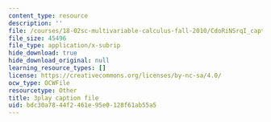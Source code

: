 ```yaml
---
content_type: resource
description: ''
file: /courses/18-02sc-multivariable-calculus-fall-2010/CdoRiNSrqI_captions.vtt
file_size: 45496
file_type: application/x-subrip
hide_download: true
hide_download_original: null
learning_resource_types: []
license: https://creativecommons.org/licenses/by-nc-sa/4.0/
ocw_type: OCWFile
resourcetype: Other
title: 3play caption file
uid: bdc30a78-44f2-461e-95e0-128f61ab55a5
---
```

